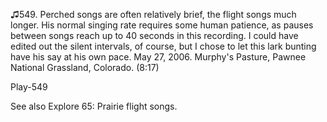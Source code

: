 ♫549. Perched songs are often relatively brief, the flight songs much
longer. His normal singing rate requires some human patience, as pauses
between songs reach up to 40 seconds in this recording. I could have
edited out the silent intervals, of course, but I chose to let this lark
bunting have his say at his own pace. May 27, 2006. Murphy's Pasture,
Pawnee National Grassland, Colorado. (8:17)

Play-549

See also Explore 65: Prairie flight songs.

